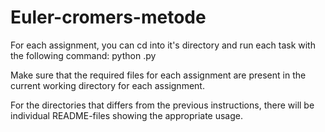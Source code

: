 ﻿# Euler-cromers-metode


For each assignment, you can cd into it's directory and run each task with the following command:
    python <filename>.py
    
Make sure that the required files for each assignment are present in the current working directory for each assignment.

For the directories that differs from the previous instructions, there will be individual README-files showing the appropriate usage.
